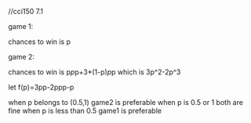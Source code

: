 //cci150 7.1

game 1:

chances to win is p

game 2:

chances to win is p*p*p+3*(1-p)*p*p
which is 3p^2-2p^3

let f(p)=3pp-2ppp-p

when p belongs to (0.5,1) game2 is preferable
when p is 0.5 or 1 both are fine
when p is less than 0.5 game1 is preferable
